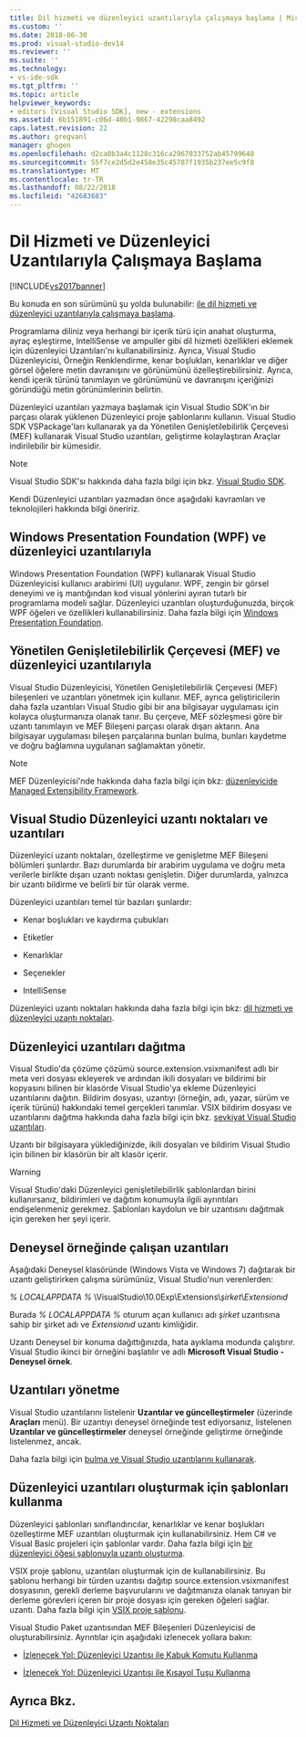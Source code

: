 ```yaml
---
title: Dil hizmeti ve düzenleyici uzantılarıyla çalışmaya başlama | Microsoft Docs
ms.custom: ''
ms.date: 2018-06-30
ms.prod: visual-studio-dev14
ms.reviewer: ''
ms.suite: ''
ms.technology:
- vs-ide-sdk
ms.tgt_pltfrm: ''
ms.topic: article
helpviewer_keywords:
- editors [Visual Studio SDK], new - extensions
ms.assetid: 6b151891-c06d-40b1-9867-42298caa8492
caps.latest.revision: 22
ms.author: gregvanl
manager: ghogen
ms.openlocfilehash: d2ca0b3a4c1128c316ca2967033752ab45799648
ms.sourcegitcommit: 55f7ce2d5d2e458e35c45787f1935b237ee5c9f8
ms.translationtype: MT
ms.contentlocale: tr-TR
ms.lasthandoff: 08/22/2018
ms.locfileid: "42683683"
---
```

# <a name="getting-started-with-language-service-and-editor-extensions"></a>Dil Hizmeti ve Düzenleyici Uzantılarıyla Çalışmaya Başlama
[!INCLUDE[vs2017banner](../includes/vs2017banner.md)]

Bu konuda en son sürümünü şu yolda bulunabilir: [ile dil hizmeti ve düzenleyici uzantılarıyla çalışmaya başlama](https://docs.microsoft.com/visualstudio/extensibility/getting-started-with-language-service-and-editor-extensions).  
  
Programlama diliniz veya herhangi bir içerik türü için anahat oluşturma, ayraç eşleştirme, IntelliSense ve ampuller gibi dil hizmeti özellikleri eklemek için düzenleyici Uzantıları'nı kullanabilirsiniz. Ayrıca, Visual Studio Düzenleyicisi, Örneğin Renklendirme, kenar boşlukları, kenarlıklar ve diğer görsel öğelere metin davranışını ve görünümünü özelleştirebilirsiniz. Ayrıca, kendi içerik türünü tanımlayın ve görünümünü ve davranışını içeriğinizi göründüğü metin görünümlerinin belirtin.  
  
 Düzenleyici uzantıları yazmaya başlamak için Visual Studio SDK'ın bir parçası olarak yüklenen Düzenleyici proje şablonlarını kullanın. Visual Studio SDK VSPackage'ları kullanarak ya da Yönetilen Genişletilebilirlik Çerçevesi (MEF) kullanarak Visual Studio uzantıları, geliştirme kolaylaştıran Araçlar indirilebilir bir kümesidir.  
  
> [!NOTE]
>  Visual Studio SDK'sı hakkında daha fazla bilgi için bkz. [Visual Studio SDK](../extensibility/visual-studio-sdk.md).  
  
 Kendi Düzenleyici uzantıları yazmadan önce aşağıdaki kavramları ve teknolojileri hakkında bilgi öneririz.  
  
## <a name="the-windows-presentation-foundation-wpf-and-editor-extensions"></a>Windows Presentation Foundation (WPF) ve düzenleyici uzantılarıyla  
 Windows Presentation Foundation (WPF) kullanarak Visual Studio Düzenleyicisi kullanıcı arabirimi (UI) uygulanır. WPF, zengin bir görsel deneyimi ve iş mantığından kod visual yönlerini ayıran tutarlı bir programlama modeli sağlar. Düzenleyici uzantıları oluşturduğunuzda, birçok WPF öğeleri ve özellikleri kullanabilirsiniz. Daha fazla bilgi için [Windows Presentation Foundation](http://msdn.microsoft.com/library/f667bd15-2134-41e9-b4af-5ced6fafab5d).  
  
## <a name="the-managed-extensibility-framework-mef-and-editor-extensions"></a>Yönetilen Genişletilebilirlik Çerçevesi (MEF) ve düzenleyici uzantılarıyla  
 Visual Studio Düzenleyicisi, Yönetilen Genişletilebilirlik Çerçevesi (MEF) bileşenleri ve uzantıları yönetmek için kullanır. MEF, ayrıca geliştiricilerin daha fazla uzantıları Visual Studio gibi bir ana bilgisayar uygulaması için kolayca oluşturmanıza olanak tanır. Bu çerçeve, MEF sözleşmesi göre bir uzantı tanımlayın ve MEF Bileşeni parçası olarak dışarı aktarın. Ana bilgisayar uygulaması bileşen parçalarına bunları bulma, bunları kaydetme ve doğru bağlamına uygulanan sağlamaktan yönetir.  
  
> [!NOTE]
>  MEF Düzenleyicisi'nde hakkında daha fazla bilgi için bkz: [düzenleyicide Managed Extensibility Framework](../extensibility/managed-extensibility-framework-in-the-editor.md).  
  
## <a name="visual-studio-editor-extension-points-and-extensions"></a>Visual Studio Düzenleyici uzantı noktaları ve uzantıları  
 Düzenleyici uzantı noktaları, özelleştirme ve genişletme MEF Bileşeni bölümleri şunlardır. Bazı durumlarda bir arabirim uygulama ve doğru meta verilerle birlikte dışarı uzantı noktası genişletin. Diğer durumlarda, yalnızca bir uzantı bildirme ve belirli bir tür olarak verme.  
  
 Düzenleyici uzantıları temel tür bazıları şunlardır:  
  
-   Kenar boşlukları ve kaydırma çubukları  
  
-   Etiketler  
  
-   Kenarlıklar  
  
-   Seçenekler  
  
-   IntelliSense  
  
 Düzenleyici uzantı noktaları hakkında daha fazla bilgi için bkz: [dil hizmeti ve düzenleyici uzantı noktaları](../extensibility/language-service-and-editor-extension-points.md).  
  
## <a name="deploying-editor-extensions"></a>Düzenleyici uzantıları dağıtma  
 Visual Studio'da çözüme çözümü source.extension.vsixmanifest adlı bir meta veri dosyası ekleyerek ve ardından ikili dosyaları ve bildirimi bir kopyasını bilinen bir klasörde Visual Studio'ya ekleme Düzenleyici uzantılarını dağıtın. Bildirim dosyası, uzantıyı (örneğin, adı, yazar, sürüm ve içerik türünü) hakkındaki temel gerçekleri tanımlar. VSIX bildirim dosyası ve uzantılarını dağıtma hakkında daha fazla bilgi için bkz. [sevkiyat Visual Studio uzantıları](../extensibility/shipping-visual-studio-extensions.md).  
  
 Uzantı bir bilgisayara yüklediğinizde, ikili dosyaları ve bildirim Visual Studio için bilinen bir klasörün bir alt klasör içerir.  
  
> [!WARNING]
>  Visual Studio'daki Düzenleyici genişletilebilirlik şablonlardan birini kullanırsanız, bildirimleri ve dağıtım konumuyla ilgili ayrıntıları endişelenmeniz gerekmez. Şablonları kaydolun ve bir uzantısını dağıtmak için gereken her şeyi içerir.  
  
## <a name="running-extensions-in-the-experimental-instance"></a>Deneysel örneğinde çalışan uzantıları  
 Aşağıdaki Deneysel klasöründe (Windows Vista ve Windows 7) dağıtarak bir uzantı geliştirirken çalışma sürümünüz, Visual Studio'nun verenlerden:  
  
 *% LOCALAPPDATA %* \VisualStudio\10.0Exp\Extensions\\*şirket*\\*Extensionıd*  
  
 Burada *% LOCALAPPDATA %* oturum açan kullanıcı adı *şirket* uzantısına sahip bir şirket adı ve *Extensionıd* uzantı kimliğidir.  
  
 Uzantı Deneysel bir konuma dağıttığınızda, hata ayıklama modunda çalıştırır. Visual Studio ikinci bir örneğini başlatılır ve adlı **Microsoft Visual Studio - Deneysel örnek**.  
  
## <a name="managing-extensions"></a>Uzantıları yönetme  
 Visual Studio uzantılarını listelenir **Uzantılar ve güncelleştirmeler** (üzerinde **Araçları** menü). Bir uzantıyı deneysel örneğinde test ediyorsanız, listelenen **Uzantılar ve güncelleştirmeler** deneysel örneğinde geliştirme örneğinde listelenmez, ancak.  
  
 Daha fazla bilgi için [bulma ve Visual Studio uzantılarını kullanarak](../ide/finding-and-using-visual-studio-extensions.md).  
  
## <a name="using-templates-to-create-editor-extensions"></a>Düzenleyici uzantıları oluşturmak için şablonları kullanma  
 Düzenleyici şablonları sınıflandırıcılar, kenarlıklar ve kenar boşlukları özelleştirme MEF uzantıları oluşturmak için kullanabilirsiniz. Hem C# ve Visual Basic projeleri için şablonlar vardır. Daha fazla bilgi için [bir düzenleyici öğesi şablonuyla uzantı oluşturma](../extensibility/creating-an-extension-with-an-editor-item-template.md).  
  
 VSIX proje şablonu, uzantıları oluşturmak için de kullanabilirsiniz. Bu şablonu herhangi bir türden uzantısı dağıtıp source.extension.vsixmanifest dosyasının, gerekli derleme başvurularını ve dağıtmanıza olanak tanıyan bir derleme görevleri içeren bir proje dosyası için gereken öğeleri sağlar. uzantı. Daha fazla bilgi için [VSIX proje şablonu](../extensibility/vsix-project-template.md).  
  
 Visual Studio Paket uzantısından MEF Bileşenleri Düzenleyicisi de oluşturabilirsiniz. Ayrıntılar için aşağıdaki izlenecek yollara bakın:  
  
-   [İzlenecek Yol: Düzenleyici Uzantısı ile Kabuk Komutu Kullanma](../extensibility/walkthrough-using-a-shell-command-with-an-editor-extension.md)  
  
-   [İzlenecek Yol: Düzenleyici Uzantısı ile Kısayol Tuşu Kullanma](../extensibility/walkthrough-using-a-shortcut-key-with-an-editor-extension.md)  
  
## <a name="see-also"></a>Ayrıca Bkz.  
 [Dil Hizmeti ve Düzenleyici Uzantı Noktaları](../extensibility/language-service-and-editor-extension-points.md)

